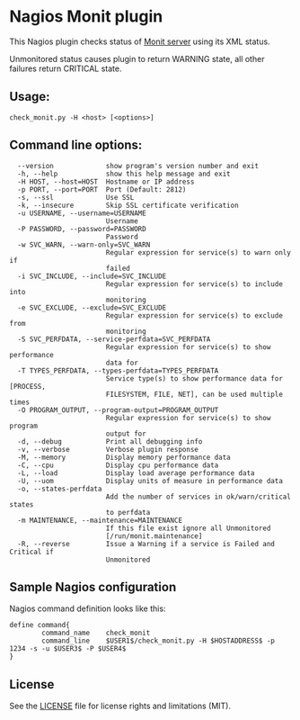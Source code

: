# Nagios Monit plugin

This Nagios plugin checks status of [Monit server](https://mmonit.com/monit/) using its XML status.

Unmonitored status causes plugin to return WARNING state, all other failures return CRITICAL state.

## Usage:
```
check_monit.py -H <host> [<options>]
```

## Command line options:
```
  --version             show program's version number and exit
  -h, --help            show this help message and exit
  -H HOST, --host=HOST  Hostname or IP address
  -p PORT, --port=PORT  Port (Default: 2812)
  -s, --ssl             Use SSL
  -k, --insecure        Skip SSL certificate verification
  -u USERNAME, --username=USERNAME
                        Username
  -P PASSWORD, --password=PASSWORD
                        Password
  -w SVC_WARN, --warn-only=SVC_WARN
                        Regular expression for service(s) to warn only if
                        failed
  -i SVC_INCLUDE, --include=SVC_INCLUDE
                        Regular expression for service(s) to include into
                        monitoring
  -e SVC_EXCLUDE, --exclude=SVC_EXCLUDE
                        Regular expression for service(s) to exclude from
                        monitoring
  -S SVC_PERFDATA, --service-perfdata=SVC_PERFDATA
                        Regular expression for service(s) to show performance
                        data for
  -T TYPES_PERFDATA, --types-perfdata=TYPES_PERFDATA
                        Service type(s) to show performance data for [PROCESS,
                        FILESYSTEM, FILE, NET], can be used multiple times
  -O PROGRAM_OUTPUT, --program-output=PROGRAM_OUTPUT
                        Regular expression for service(s) to show program
                        output for
  -d, --debug           Print all debugging info
  -v, --verbose         Verbose plugin response
  -M, --memory          Display memory performance data
  -C, --cpu             Display cpu performance data
  -L, --load            Display load average performance data
  -U, --uom             Display units of measure in performance data
  -o, --states-perfdata
                        Add the number of services in ok/warn/critical states
                        to perfdata
  -m MAINTENANCE, --maintenance=MAINTENANCE
                        If this file exist ignore all Unmonitored
                        [/run/monit.maintenance]
  -R, --reverse         Issue a Warning if a service is Failed and Critical if
                        Unmonitored
```

## Sample Nagios configuration

Nagios command definition looks like this:

```
define command{
        command_name    check_monit
        command_line    $USER1$/check_monit.py -H $HOSTADDRESS$ -p 1234 -s -u $USER3$ -P $USER4$
}
```

## License

See the [LICENSE](LICENSE.txt) file for license rights and limitations (MIT).
